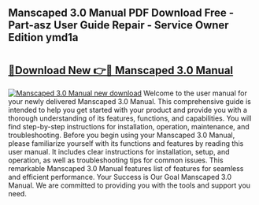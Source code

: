 ## Manscaped 3.0 Manual PDF Download Free - Part-asz User Guide Repair - Service Owner Edition ymd1a

# <h2><a href="http://bc3089.oget.top/?id=Manscaped+3.0+Manual">🔗Download New 👉🔴 Manscaped 3.0 Manual</a></h2>

[![Manscaped 3.0 Manual new download](https://i.imgur.com/5g1atiW.png)](http://bc3089.oget.top/?id=Manscaped+3.0+Manual)
Welcome to the user manual for your newly delivered Manscaped 3.0 Manual. This comprehensive guide is intended to help you get started with your product and provide you with a thorough understanding of its features, functions, and capabilities. You will find step-by-step instructions for installation, operation, maintenance, and troubleshooting. Before you begin using your Manscaped 3.0 Manual, please familiarize yourself with its functions and features by reading this user manual. It includes clear instructions for installation, setup, and operation, as well as troubleshooting tips for common issues. This remarkable Manscaped 3.0 Manual features list of features for seamless and efficient performance. Your Success is Our Goal Manscaped 3.0 Manual. We are committed to providing you with the tools and support you need.
